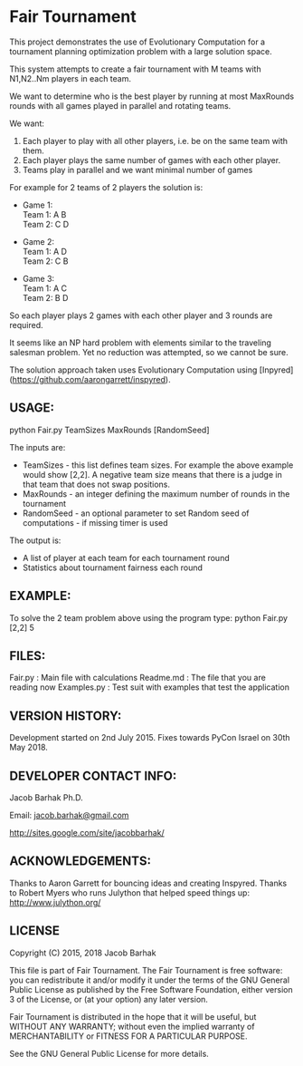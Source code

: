 Fair Tournament 
===============
This project demonstrates the use of Evolutionary Computation for a tournament planning optimization problem with a large solution space.

This system attempts to create a fair tournament with M teams with N1,N2..Nm players in each team.

We want to determine who is the best player by running at most MaxRounds rounds with all games played in parallel and rotating teams.

We want: 
 1. Each player to play with all other players, i.e. be on the same team with them. 
 2. Each player plays the same number of games with each other player. 
 3. Teams play in parallel and we want minimal number of games

For example for 2 teams of 2 players the solution is:

* Game 1:  
 Team 1: A B  
 Team 2: C D  

* Game 2:  
 Team 1: A D  
 Team 2: C B  

* Game 3:  
 Team 1: A C  
 Team 2: B D  

So each player plays 2 games with each other player and 3 rounds are required. 

It seems like an NP hard problem with elements similar to the traveling salesman problem. Yet no reduction was attempted, so we cannot be sure.

The solution approach taken uses Evolutionary Computation using [Inpyred] (https://github.com/aarongarrett/inspyred).




USAGE:
------
python Fair.py TeamSizes MaxRounds [RandomSeed]

The inputs are:
* TeamSizes - this list defines team sizes. For example the above example would show [2,2]. A negative team size means that there is a judge in that team that does not swap positions.
* MaxRounds - an integer defining the maximum number of rounds in the tournament
* RandomSeed - an optional parameter to set Random seed of computations - if missing timer is used


The output is:
* A list of player at each team for each tournament round
* Statistics about tournament fairness each round

EXAMPLE:
--------
To solve the 2 team problem above using the program type:
python Fair.py [2,2] 5


FILES:
------
Fair.py : Main file with calculations
Readme.md : The file that you are reading now
Examples.py : Test suit with examples that test the application


VERSION HISTORY:
----------------
Development started on 2nd July 2015.
Fixes towards PyCon Israel on 30th May 2018.


DEVELOPER CONTACT INFO:
-----------------------

Jacob Barhak Ph.D.

Email: jacob.barhak@gmail.com

http://sites.google.com/site/jacobbarhak/



ACKNOWLEDGEMENTS:
-----------------
Thanks to Aaron Garrett for bouncing ideas and creating Inspyred.
Thanks to Robert Myers who runs Julython that helped speed things up:
http://www.julython.org/

LICENSE
-------

Copyright (C) 2015, 2018 Jacob Barhak
 
This file is part of Fair Tournament. The Fair Tournament is free software: you can redistribute it and/or modify it under the terms of the GNU General Public License as published by the Free Software Foundation, either version 3 of the License, or (at your option) any later version.

Fair Tournament is distributed in the hope that it will be useful, but WITHOUT ANY WARRANTY; without even the implied warranty of MERCHANTABILITY or FITNESS FOR A PARTICULAR PURPOSE.

See the GNU General Public License for more details.





